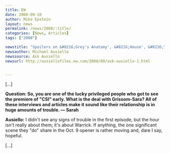 ```yaml
---
title: EW
date: 2008-09-10
author: Mika Epstein
layout: news
permalink: /news/2008/:title/
categories: [News, Articles]
tags: ["2008"]

newstitle: "Spoilers on &#8216;Grey's Anatomy', &#8216;House', &#8216;The Office', &#8216;Prison Break', &#8216;Chuck', &#8216;Smallville', and More!"
newsauthor: Michael Ausiello  
newssource: Ask Ausiello
newsurl: http://ausiellofiles.ew.com/2008/09/ask-ausiello-1.html


---
```


[...]

**Question: So, you are one of the lucky privileged people who got to see the premiere of "CSI" early. What is the deal with Grissom-Sara? All of these interviews and articles make it sound like their relationship is in huge amounts of trouble. &#8212; Sarah**

**Ausiello:** I didn't see any signs of trouble in the first episode, but the hour isn't really about them; it's about Warrick. If anything, the one significant scene they "do" share in the Oct. 9 opener is rather moving and, dare I say, hopeful.

[...]  
